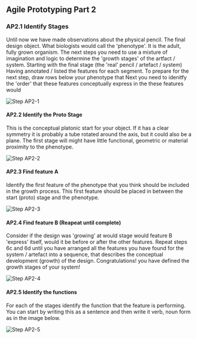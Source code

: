 ## Agile Prototyping Part 2

### AP2.1 Identify Stages
Until now we have made observations about the physical pencil. The final design object. What biologists would call the 'phenotype'. It is the adult, fully grown organism. The next steps you need to use a mixture of imagination and logic to determine the 'growth stages' of the artfact / system. Starting with the final stage (the 'real' pencil / artefact / system)
Having annotated / listed the features for each segment. To prepare for the next step, draw rows below your phenotype that Next you need to idenitfy the 'order' that these features conceptually express in the these features would 

![Step AP2-1](/Agile/img/Methodology/AP2-1.PNG)

#### AP2.2 Identify the Proto Stage
This is the conceptual platonic start for your object. If it has a clear symmetry it is probably a tube rotated around the axis, but it could also be a plane. The first stage will might have little functional, geometric or material proximity to the phenotype.

![Step AP2-2](/Agile/img/Methodology/AP2-2.PNG)

#### AP2.3 Find feature A
Identify the first feature of the phenotype that you think should be included in the growth process. This first feature should be placed in between the start (proto) stage and the phenotype.

![Step AP2-3](/Agile/img/Methodology/AP2-3.PNG)

#### AP2.4 Find feature B (Reapeat until complete)
Consider if the design was 'growing' at would stage would feature B 'express' itself, would it be before or after the other features. Repeat steps 6c and 6d until you have arranged all the features you have found for the system / artefact into a sequence, that describes the conceptual development (growth) of the design. Congratulations! you have defined the growth stages of your system!

![Step AP2-4](/Agile/img/Methodology/AP2-4.PNG)

#### AP2.5 Identify the functions
For each of the stages identify the function that the feature is performing. You can start by writing this as a sentence and then write it verb, noun form as in the image below.

![Step AP2-5](/Agile/img/Methodology/AP2-5.PNG)
